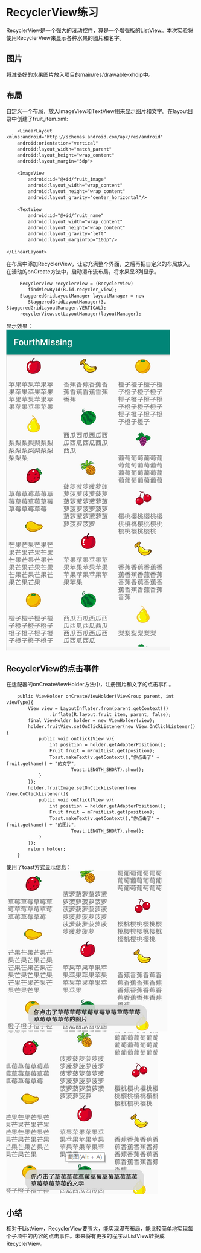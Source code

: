 # RecyclerView练习
RecyclerView是一个强大的滚动控件，算是一个增强版的ListView。本次实验将使用RecyclerView来显示各种水果的图片和名字。

## 图片
将准备好的水果图片放入项目的main/res/drawable-xhdip中。

## 布局
自定义一个布局，放入ImageView和TextView用来显示图片和文字。在layout目录中创建了fruit_item.xml:
```
	<LinearLayout xmlns:android="http://schemas.android.com/apk/res/android"
    android:orientation="vertical"
    android:layout_width="match_parent"
    android:layout_height="wrap_content"
    android:layout_margin="5dp">

    <ImageView
        android:id="@+id/fruit_image"
        android:layout_width="wrap_content"
        android:layout_height="wrap_content"
        android:layout_gravity="center_horizontal"/>

    <TextView
        android:id="@+id/fruit_name"
        android:layout_width="wrap_content"
        android:layout_height="wrap_content"
        android:layout_gravity="left"
        android:layout_marginTop="10dp"/>

</LinearLayout>
```
在布局中添加RecyclerView，让它充满整个界面，之后再把自定义的布局放入。
在活动的onCreate方法中，启动瀑布流布局，将水果呈3列显示。
```
	 RecyclerView recyclerView = (RecyclerView) 
		findViewById(R.id.recycler_view);
     StaggeredGridLayoutManager layoutManager = new
     	StaggeredGridLayoutManager(3, StaggeredGridLayoutManager.VERTICAL);
     recyclerView.setLayoutManager(layoutManager);
```
显示效果：
<br/>
![main](/FourthMissing/img/main.png)

## RecyclerView的点击事件
在适配器的onCreateViewHolder方法中，注册图片和文字的点击事件。
```
	public ViewHolder onCreateViewHolder(ViewGroup parent, int viewType){
        View view = LayoutInflater.from(parent.getContext())
                .inflate(R.layout.fruit_item, parent, false);
        final ViewHolder holder = new ViewHolder(view);
        holder.fruitView.setOnClickListener(new View.OnClickListener(){
            public void onClick(View v){
                int position = holder.getAdapterPosition();
                Fruit fruit = mFruitList.get(position);
                Toast.makeText(v.getContext(),"你点击了" + fruit.getName() + "的文字",
                        Toast.LENGTH_SHORT).show();
            }
        });
        holder.fruitImage.setOnClickListener(new View.OnClickListener(){
            public void onClick(View v){
                int position = holder.getAdapterPosition();
                Fruit fruit = mFruitList.get(position);
                Toast.makeText(v.getContext(),"你点击了" + fruit.getName() + "的图片",
                        Toast.LENGTH_SHORT).show();
            }
        });
        return holder;
    }
```
使用了toast方式显示信息：
<br/>
![image](/FourthMissing/img/image.png)
![text](/FourthMissing/img/text.png)

## 小结
相对于ListView，RecyclerView要强大，能实现瀑布布局，能比较简单地实现每个子项中的内容的点击事件。未来将有更多的程序从ListView转换成RecyclerView。